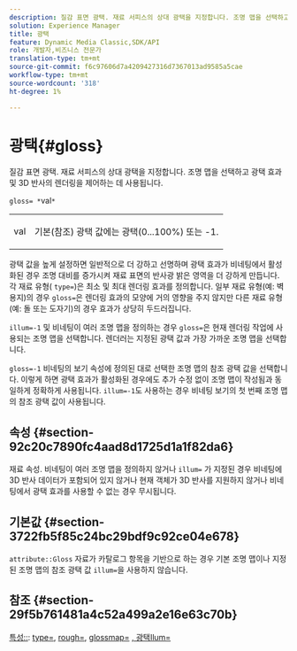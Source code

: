 ```yaml
---
description: 질감 표면 광택. 재료 서피스의 상대 광택을 지정합니다. 조명 맵을 선택하고 광택 효과 및 3D 반사의 렌더링을 제어하는 데 사용됩니다.
solution: Experience Manager
title: 광택
feature: Dynamic Media Classic,SDK/API
role: 개발자,비즈니스 전문가
translation-type: tm+mt
source-git-commit: f6c97606d7a4209427316d7367013ad9585a5cae
workflow-type: tm+mt
source-wordcount: '318'
ht-degree: 1%

---
```



# 광택{#gloss}

질감 표면 광택. 재료 서피스의 상대 광택을 지정합니다. 조명 맵을 선택하고 광택 효과 및 3D 반사의 렌더링을 제어하는 데 사용됩니다.

`gloss= *`val`*`

<table id="simpletable_82166CA080AD401180404462FB2407D7"> 
 <tr class="strow"> 
  <td class="stentry"> <p><span class="codeph"> <span class="varname"> val</span> </span> </p></td> 
  <td class="stentry"> <p>기본(참조) 광택 값에는 광택(0...100%) 또는 -1. </p></td> 
 </tr> 
</table>

광택 값을 높게 설정하면 일반적으로 더 강하고 선명하며 광택 효과가 비네팅에서 활성화된 경우 조명 대비를 증가시켜 재료 표면의 반사광 밝은 영역을 더 강하게 만듭니다. 각 재료 유형( `type=`)은 최소 및 최대 렌더링 효과를 정의합니다. 일부 재료 유형(예: 벽 용지)의 경우 `gloss=`은 렌더링 효과의 모양에 거의 영향을 주지 않지만 다른 재료 유형(예: 돌 또는 도자기)의 경우 효과가 상당히 두드러집니다.

`illum=-1` 및 비네팅이 여러 조명 맵을 정의하는 경우 `gloss=`은 현재 렌더링 작업에 사용되는 조명 맵을 선택합니다. 렌더러는 지정된 광택 값과 가장 가까운 조명 맵을 선택합니다.

`gloss=-1` 비네팅의 보기 속성에 정의된 대로 선택한 조명 맵의 참조 광택 값을 선택합니다. 이렇게 하면 광택 효과가 활성화된 경우에도 추가 수정 없이 조명 맵이 작성됨과 동일하게 정확하게 사용됩니다. `illum=-1`도 사용하는 경우 비네팅 보기의 첫 번째 조명 맵의 참조 광택 값이 사용됩니다.

## 속성 {#section-92c20c7890fc4aad8d1725d1a1f82da6}

재료 속성. 비네팅이 여러 조명 맵을 정의하지 않거나 `illum=` 가 지정된 경우 비네팅에 3D 반사 데이터가 포함되어 있지 않거나 현재 객체가 3D 반사를 지원하지 않거나 비네팅에서 광택 효과를 사용할 수 없는 경우 무시됩니다.

## 기본값 {#section-3722fb5f85c24bc29bdf9c92ce04e678}

`attribute::Gloss` 자료가 카탈로그 항목을 기반으로 하는 경우 기본 조명 맵이나 지정된 조명 맵의 참조 광택 값 `illum=`을 사용하지 않습니다.

## 참조 {#section-29f5b761481a4c52a499a2e16e63c70b}

[특성::](../../../../../ir-api/material-cat/image-rendering-api-ref/c-ir-material-catalog/c-ir-material-data-reference/r-ir-cat-gloss.md#reference-5277f62a67e2408ab94699aa712f1eeb): [type=](../../../../../ir-api/http-protocol/image-rendering-api-ref/c-ir-http-protocol-ref/c-ir-http-protocol-command-reference/r-ir-http-type.md#reference-128c7de89e2d46838019b560f3f84a35),  [rough=](../../../../../ir-api/http-protocol/image-rendering-api-ref/c-ir-http-protocol-ref/c-ir-http-protocol-command-reference/r-ir-rough.md#reference-00add846b09f4dc39420bda1ca414180),  [glossmap=](../../../../../ir-api/http-protocol/image-rendering-api-ref/c-ir-http-protocol-ref/c-ir-http-protocol-command-reference/r-ir-glossmap.md#reference-99940148ae6a401482b2d03c68530f3a)  [, 광택Ilum=](../../../../../ir-api/http-protocol/image-rendering-api-ref/c-ir-http-protocol-ref/c-ir-http-protocol-command-reference/r-ir-http-illum.md#reference-8efe483a30684022bfe711eb73efbee6)

